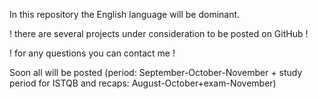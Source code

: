 In this repository the English language will be dominant. 

! there are several projects under consideration to be posted on GitHub !

! for any questions you can contact me ! 

Soon all will be posted (period: September-October-November + study period for ISTQB and recaps: August-October+exam-November) 
